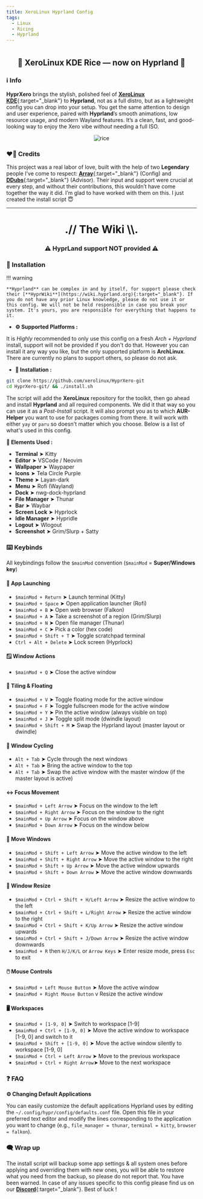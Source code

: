 ```yaml
---
title: XeroLinux Hyprland Config
tags:
  - Linux
  - Ricing
  - Hyprland
---
```


# <h2 align="center">🎨 XeroLinux KDE Rice — now on Hyprland 🎨</h2>

### ℹ️ Info

**HyprXero** brings the stylish, polished feel of [**XeroLinux KDE**](https://github.com/xerolinux/xero-layan-git){:target="_blank"} to **Hyprland**, not as a full distro, but as a lightweight config you can drop into your setup. You get the same attention to design and user experience, paired with **Hyprland**’s smooth animations, low resource usage, and modern Wayland features. It’s a clean, fast, and good-looking way to enjoy the Xero vibe *without* needing a full ISO.

<p align="center">
    <img src="https://i.imgur.com/iveWUu8.jpeg" alt="rice">
</p>

### ❤️‍🔥 Credits

This project was a real labor of love, built with the help of two **Legendary** people I’ve come to respect: [**Array**](https://github.com/aellas){:target="_blank"} (Config) and [**DDubs**](https://github.com/dwilliam62){:target="_blank"} (Advisor). Their input and support were crucial at every step, and without their contributions, this wouldn’t have come together the way it did. I’m glad to have worked with them on this. I just created the install script 😇

---

<h1 align="center">.// The Wiki \\.</h1>
<h3 align="center">⚠️ <strong>HyprLand support NOT provided</strong> ⚠️</h3>

### 📜 Installation

!!! warning

    **Hyprland** can be complex in and by itself, for support please check their [**HyprWiki**](https://wiki.hyprland.org){:target="_blank"}. If you do not have any prior Linux knowledge, please do not use it or this config. We will not be held responsible in case you break your system. It's yours, you are responsible for everything that happens to it.
    
- **⚙️ Supported Platforms :**

It is *Highly* recommended to only use this config on a fresh *Arch + Hyprland* install, support will not be provided if you don't do that. However you can install it any way you like, but the only supported platform is **ArchLinux**. There are currently no plans to support others, so please do not ask. 

- **🚀 Installation :**

```Bash
git clone https://github.com/xerolinux/HyprXero-git
cd HyprXero-git/ && ./install.sh
```

The script will add the **XeroLinux** repository for the toolkit, then go ahead and install **Hyprland** and all required components. We did it that way so you can use it as a *Post-Install* script. It will also prompt you as to which **AUR-Helper** you want to use for packages coming from there. It will work with either `yay` or `paru` so doesn't matter which you choose. Below is a list of what's used in this config.

**🛒 Elements Used :**

- **Terminal** ➤ Kitty
- **Editor** ➤ VSCode / Neovim
- **Wallpaper** ➤ Waypaper
- **Icons** ➤ Tela Circle Purple
- **Theme** ➤ Layan-dark
- **Menu** ➤ Rofi (Wayland)
- **Dock** ➤ nwg-dock-hyprland
- **File Manager** ➤ Thunar
- **Bar** ➤ Waybar
- **Screen Lock** ➤ Hyprlock
- **Idle Manager** ➤ Hypridle
- **Logout** ➤ Wlogout
- **Screenshot** ➤ Grim/Slurp + Satty

### ⌨️ Keybinds

All keybindings follow the `$mainMod` convention (`$mainMod` = **Super/Windows key**)

#### 🚀 App Launching
- `$mainMod + Return` ➤ Launch terminal (Kitty)
- `$mainMod + Space` ➤ Open application launcher (Rofi)
- `$mainMod + B` ➤ Open web browser (Falkon)
- `$mainMod + A` ➤ Take a screenshot of a region (Grim/Slurp)
- `$mainMod + N` ➤ Open file manager (Thunar)
- `$mainMod + C` ➤ Pick a color (hex code)
- `$mainMod + Shift + T` ➤ Toggle scratchpad terminal
- `Ctrl + Alt + Delete` ➤ Lock screen (Hyprlock)

#### 🪟 Window Actions
- `$mainMod + Q` ➤ Close the active window

#### 🧱 Tiling & Floating
- `$mainMod + V` ➤ Toggle floating mode for the active window
- `$mainMod + F` ➤ Toggle fullscreen mode for the active window
- `$mainMod + Y` ➤ Pin the active window (always visible on top)
- `$mainMod + J` ➤ Toggle split mode (dwindle layout)
- `$mainMod + Shift + M` ➤ Swap the Hyprland layout (master layout or dwindle)

#### 🔄 Window Cycling
- `Alt + Tab` ➤ Cycle through the next windows
- `Alt + Tab` ➤ Bring the active window to the top
- `Alt + Tab` ➤ Swap the active window with the master window (if the master layout is active)

#### ↔️ Focus Movement
- `$mainMod + Left Arrow` ➤ Focus on the window to the left
- `$mainMod + Right Arrow` ➤ Focus on the window to the right
- `$mainMod + Up Arrow` ➤ Focus on the window above
- `$mainMod + Down Arrow` ➤ Focus on the window below

#### 🔄 Move Windows
- `$mainMod + Shift + Left Arrow` ➤ Move the active window to the left
- `$mainMod + Shift + Right Arrow` ➤ Move the active window to the right
- `$mainMod + Shift + Up Arrow` ➤ Move the active window upwards
- `$mainMod + Shift + Down Arrow` ➤ Move the active window downwards

#### 📐 Window Resize
- `$mainMod + Ctrl + Shift + H/Left Arrow` ➤ Resize the active window to the left
- `$mainMod + Ctrl + Shift + L/Right Arrow` ➤ Resize the active window to the right
- `$mainMod + Ctrl + Shift + K/Up Arrow` ➤ Resize the active window upwards
- `$mainMod + Ctrl + Shift + J/Down Arrow` ➤ Resize the active window downwards
- `$mainMod + R` then `H/J/K/L` or `Arrow Keys` ➤ Enter resize mode, press `Esc` to exit

#### 🖱️ Mouse Controls
- `$mainMod + Left Mouse Button` ➤ Move the active window
- `$mainMod + Right Mouse Button` v Resize the active window

#### 🖥️ Workspaces
- `$mainMod + [1-9, 0]` ➤ Switch to workspace [1-9]
- `$mainMod + Ctrl + [1-9, 0]` ➤ Move the active window to workspace [1-9, 0] and switch to it
- `$mainMod + Shift + [1-9, 0]` ➤ Move the active window silently to workspace [1-9, 0]
- `$mainMod + Ctrl + Left Arrow` ➤ Move to the previous workspace
- `$mainMod + Ctrl + Right Arrow`➤ Move to the next workspace

### ❓ FAQ

**⚙️ Changing Default Applications**

You can easily customize the default applications Hyprland uses by editing the `~/.config/hypr/config/defaults.conf` file. Open this file in your preferred text editor and modify the lines corresponding to the application you want to change (e.g., `file_manager = thunar`, `terminal = kitty`, `browser = falkon`).

### 🗨️ Wrap up

The install script will backup some app settings & all system ones before applying and overriding them with new ones, you will be able to restore what you need from the backup, so please do not report that. You have been warned. In case of any issues specific to this config please find us on our [**Discord**](https://discord.gg/5sqxTSuKZu){:target="_blank"}. Best of luck !
